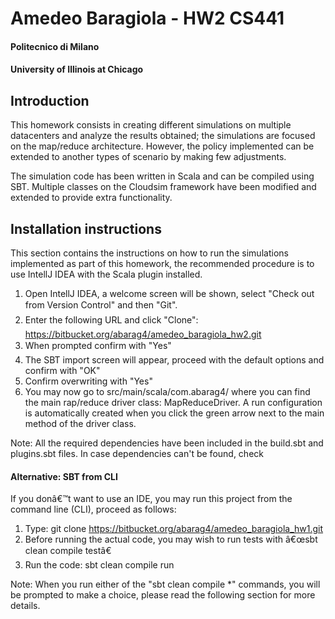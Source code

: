 # Amedeo Baragiola - HW2 CS441
#### Politecnico di Milano
#### University of Illinois at Chicago

## Introduction

This homework consists in creating different simulations on multiple datacenters and analyze the results obtained; the simulations are focused on the map/reduce architecture.
However, the policy implemented can be extended to another types of scenario by making few adjustments.

The simulation code has been written in Scala and can be compiled using SBT.
Multiple classes on the Cloudsim framework have been modified and extended to provide extra functionality.

## Installation instructions
This section contains the instructions on how to run the simulations implemented as part of this homework, the recommended procedure is to use IntellJ IDEA with the Scala plugin installed.

1. Open IntellJ IDEA, a welcome screen will be shown, select "Check out from Version Control" and then "Git".
2. Enter the following URL and click "Clone": https://bitbucket.org/abarag4/amedeo_baragiola_hw2.git
3. When prompted confirm with "Yes"
4. The SBT import screen will appear, proceed with the default options and confirm with "OK"
5. Confirm overwriting with "Yes"
6. You may now go to src/main/scala/com.abarag4/ where you can find the main rap/reduce driver class: MapReduceDriver. A run configuration is automatically created when you click the green arrow next to the main method of the driver class.

Note: All the required dependencies have been included in the build.sbt and plugins.sbt files. In case dependencies can't be found, check

#### Alternative: SBT from CLI

If you donâ€™t want to use an IDE, you may run this project from the command line (CLI), proceed as follows:

1. Type: git clone https://bitbucket.org/abarag4/amedeo_baragiola_hw1.git
2. Before running the actual code, you may wish to run tests with â€œsbt clean compile testâ€
3. Run the code: sbt clean compile run

Note: When you run either of the "sbt clean compile *" commands, you will be prompted to make a choice, please read the following section for more details.